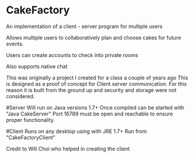 # CakeFactory
An implementation of a client - server program for multiple users

Allows multiple users to collaboratively plan and choose cakes for future events.

Users can create accounts to check into private rooms

Also supports native chat

This was originally a project I created for a class a couple of years ago
This is designed as a proof of concept for Client server communication. For this reason it is built from the ground up and security and storage were not considered.


#Server
Will run on Java versions 1.7+
Once compiled can be started with "Java CakeServer"
Port 16789 must be open and reachable to ensure proper functionality. 

#Client
Runs on any desktop using with JRE 1.7+
Run from "CakeFactoryClient"


Credit to Will Choi who helped in creating the client

